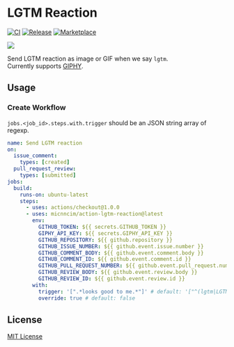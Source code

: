 # LGTM Reaction

[![CI](https://github.com/micnncim/action-lgtm-reaction/workflows/CI/badge.svg)](https://github.com/micnncim/action-lgtm-reaction/actions)
[![Release](https://img.shields.io/github/v/release/micnncim/action-lgtm-reaction.svg?logo=github)](https://github.com/micnncim/action-lgtm-reaction/releases)
[![Marketplace](https://img.shields.io/badge/marketplace-lgtm--reaction-blue?logo=github)](https://github.com/marketplace/actions/lgtm-reaction)

![](docs/assets/screen-record.gif)

Send LGTM reaction as image or GIF when we say `lgtm`.  
Currently supports [GIPHY](https://giphy.com).

## Usage

### Create Workflow

`jobs.<job_id>.steps.with.trigger` should be an JSON string array of regexp.

```yaml
name: Send LGTM reaction
on:
  issue_comment:
    types: [created]
  pull_request_review:
    types: [submitted]
jobs:
  build:
    runs-on: ubuntu-latest
    steps:
      - uses: actions/checkout@1.0.0
      - uses: micnncim/action-lgtm-reaction@latest
        env:
          GITHUB_TOKEN: ${{ secrets.GITHUB_TOKEN }}
          GIPHY_API_KEY: ${{ secrets.GIPHY_API_KEY }}
          GITHUB_REPOSITORY: ${{ github.repository }}
          GITHUB_ISSUE_NUMBER: ${{ github.event.issue.number }}
          GITHUB_COMMENT_BODY: ${{ github.event.comment.body }}
          GITHUB_COMMENT_ID: ${{ github.event.comment.id }}
          GITHUB_PULL_REQUEST_NUMBER: ${{ github.event.pull_request.number }}
          GITHUB_REVIEW_BODY: ${{ github.event.review.body }}
          GITHUB_REVIEW_ID: ${{ github.event.review.id }}
        with:
          trigger: '[".*looks good to me.*"]' # default: '["^(lgtm|LGTM)$", "^[gG]ood [jJ]ob!?$"]'
          override: true # default: false
```

## License

[MIT License](LICENSE)
